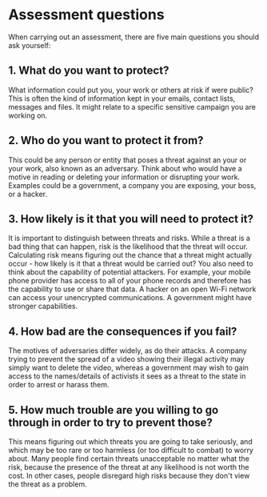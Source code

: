 [Title]: # (Assessment questions)
[Difficulty]: # (Beginner)
[Order]: # (2)

# Assessment questions

When carrying out an assessment, there are five main questions you should ask yourself:

## 1. What do you want to protect?

What information could put you, your work or others at risk if were public? This is often the kind of information kept in your emails, contact lists, messages and files. It might relate to a specific sensitive campaign you are working on.

## 2. Who do you want to protect it from?

This could be any person or entity that poses a threat against an your or your work, also known as an adversary. Think about who would have a motive in reading or deleting your information or disrupting your work. Examples could be a government, a company you are exposing, your boss, or a hacker.

## 3. How likely is it that you will need to protect it?

It is important to distinguish between threats and risks. While a threat is a bad thing that can happen, risk is the likelihood that the threat will occur. Calculating risk means figuring out the chance that a threat might actually occur - how likely is it that a threat would be carried out? You also need to think about the capability of potential attackers. For example, your mobile phone provider has access to all of your phone records and therefore has the capability to use or share that data. A hacker on an open Wi-Fi network can access your unencrypted communications. A government might have stronger capabilities.

## 4. How bad are the consequences if you fail?

The motives of adversaries differ widely, as do their attacks. A company trying to prevent the spread of a video showing their illegal activity may simply want to delete the video, whereas a government may wish to gain access to the names/details of activists it sees as a threat to the state in order to arrest or harass them.

## 5. How much trouble are you willing to go through in order to try to prevent those?

This means figuring out which threats you are going to take seriously, and which may be too rare or too harmless (or too difficult to combat) to worry about. Many people find certain threats unacceptable no matter what the risk, because the presence of the threat at any likelihood is not worth the cost. In other cases, people disregard high risks because they don't view the threat as a problem.